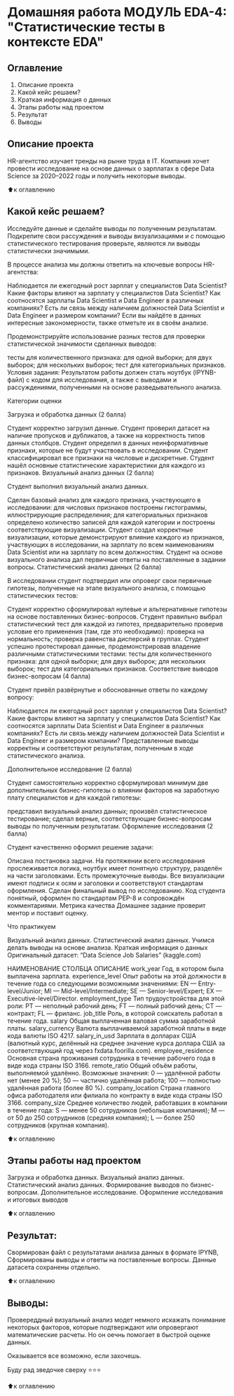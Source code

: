 # Домашняя работа МОДУЛЬ EDA-4: "Статистические тесты в контексте EDA"
## Оглавление
1. Описание проекта
2. Какой кейс решаем?
3. Краткая информация о данных
4. Этапы работы над проектом
5. Результат
6. Выводы

## Описание проекта
HR-агентство изучает тренды на рынке труда в IT. Компания хочет провести исследование на основе данных о зарплатах в сфере Data Science за 2020–2022 годы и получить некоторые выводы.

⬆️к оглавлению

## Какой кейс решаем?
Исследуйте данные и сделайте выводы по полученным результатам. Подкрепите свои рассуждения и выводы визуализациями и с помощью статистического тестирования проверьте, являются ли выводы статистически значимыми.

В процессе анализа мы должны ответить на ключевые вопросы HR-агентства:

Наблюдается ли ежегодный рост зарплат у специалистов Data Scientist?
Какие факторы влияют на зарплату у специалистов Data Scientist?
Как соотносятся зарплаты Data Scientist и Data Engineer в различных компаниях?
Есть ли связь между наличием должностей Data Scientist и Data Engineer и размером компании?
Если вы найдёте в данных интересные закономерности, также отметьте их в своём анализе.

Продемонстрируйте использование разных тестов для проверки статистической значимости сделанных выводов:

тесты для количественного признака:
для одной выборки;
для двух выборок;
для нескольких выборок;
тест для категориальных признаков.
Условия задания:
Результатом работы должен стать ноутбук (IPYNB-файл) с кодом для исследования, а также с выводами и рассуждениями, полученными на основе разведывательного анализа.

Категории оценки

Загрузка и обработка данных (2 балла)

Студент корректно загрузил данные.
Студент проверил датасет на наличие пропусков и дубликатов, а также на корректность типов данных столбцов.
Студент определил в данных неинформативные признаки, которые не будут участвовать в исследовании.
Студент классифицировал все признаки на числовые и дискретные.
Студент нашёл основные статистические характеристики для каждого из признаков.
Визуальный анализ данных (2 балла)

Студент выполнил визуальный анализ данных.

Сделан базовый анализ для каждого признака, участвующего в исследовании:
для числовых признаков построены гистограммы, иллюстрирующие распределения;
для категориальных признаков определено количество записей для каждой категории и построены соответствующие визуализации.
Студент создал корректные визуализации, которые демонстрируют влияние каждого из признаков, участвующих в исследовании, на зарплату по всем наименованиям Data Scientist или на зарплату по всем должностям.
Студент на основе визуального анализа дал первичные ответы на поставленные в задании вопросы.
Статистический анализ данных (2 балла)

В исследовании студент подтвердил или опроверг свои первичные гипотезы, полученные на этапе визуального анализа, с помощью статистических тестов:

Студент корректно сформулировал нулевые и альтернативные гипотезы на основе поставленных бизнес-вопросов.
Студент правильно выбрал статистический тест для каждой из гипотез, предварительно проверив условие его применения (там, где это необходимо):
проверка на нормальность;
проверка равенства дисперсий в группах.
Студент успешно протестировал данные, продемонстрировав владение различными статистическими тестами:
тесты для количественного признака:
для одной выборки;
для двух выборок;
для нескольких выборок;
тест для категориальных признаков.
Соответствие выводов бизнес-вопросам (4 балла)

Студент привёл развёрнутые и обоснованные ответы по каждому вопросу:

Наблюдается ли ежегодный рост зарплат у специалистов Data Scientist?
Какие факторы влияют на зарплату у специалистов Data Scientist?
Как соотносятся зарплаты Data Scientist и Data Engineer в различных компаниях?
Есть ли связь между наличием должностей Data Scientist и Data Engineer и размером компании?
Представленные выводы корректны и соответствуют результатам, полученным в ходе статистического анализа.

Дополнительное исследование (2 балла)

Студент самостоятельно корректно сформулировал минимум две дополнительных бизнес-гипотезы о влиянии факторов на заработную плату специалистов и для каждой гипотезы:

представил визуальный анализ данных;
произвёл статистическое тестирование;
сделал верные, соответствующие бизнес-вопросам выводы по полученным результатам.
Оформление исследования (2 балла)

Студент качественно оформил решение задачи:

Описана постановка задачи.
На протяжении всего исследования прослеживается логика, ноутбук имеет понятную структуру, разделён на части заголовками.
Есть промежуточные выводы.
Все визуализации имеют подписи к осям и заголовки и соответствуют стандартам оформления.
Сделан финальный вывод по исследованию.
Код студента понятный, оформлен по стандартам PEP-8 и сопровождён комментариями.
Метрика качества
Домашнее задание проверит ментор и поставит оценку.

Что практикуем

Визуальный анализ данных.
Статистический анализ данных.
Учимся делать выводы на основе анализа.
Краткая информация о данных
Оригинальный датасет: “Data Science Job Salaries” (kaggle.com)

НАИМЕНОВАНИЕ СТОЛБЦА	ОПИСАНИЕ
work_year	Год, в котором была выплачена зарплата.
experience_level	Опыт работы на этой должности в течение года со следующими возможными значениями:
EN — Entry-level/Junior;
MI — Mid-level/Intermediate;
SE — Senior-level/Expert;
EX — Executive-level/Director.
employment_type	Тип трудоустройства для этой роли:
PT — неполный рабочий день;
FT — полный рабочий день;
CT — контракт;
FL — фриланс.
job_title	Роль, в которой соискатель работал в течение года.
salary	Общая выплаченная валовая сумма заработной платы.
salary_currency	Валюта выплачиваемой заработной платы в виде кода валюты ISO 4217.
salary_in_usd	Зарплата в долларах США (валютный курс, делённый на среднее значение курса доллара США за соответствующий год через fxdata.foorilla.com).
employee_residence	Основная страна проживания сотрудника в течение рабочего года в виде кода страны ISO 3166.
remote_ratio	Общий объём работы, выполняемой удалённо. Возможные значения:
0 — удалённой работы нет (менее 20 %);
50 — частично удалённая работа;
100 — полностью удалённая работа (более 80 %).
company_location	Страна главного офиса работодателя или филиала по контракту в виде кода страны ISO 3166.
company_size	Среднее количество людей, работавших в компании в течение года:
S — менее 50 сотрудников (небольшая компания);
M — от 50 до 250 сотрудников (средняя компания);
L — более 250 сотрудников (крупная компания).

⬆️к оглавлению

## Этапы работы над проектом
Загрузка и обработка данных.
Визуальный анализ данных.
Статистический анализ данных.
Формирование выводов по бизнес-вопросам.
Дополнительное исследование.
Оформление исследования и итоговых выводов

⬆️к оглавлению

## Результат:
Свормирован файл с результатами анализа данных в формате IPYNB,
Сформированы выводы и ответы на поставленные вопросы.
Данные датасета сохранены отдельно.

⬆️к оглавлению

## Выводы:
Провереддный визуальный анализ модет немного искажать понимание некоторых факторов, которые подтверждают или опровергают математические расчеты. Но он оечнь помогает в быстрой оценке данных.

Оказывается все возможно, если захочешь.

Буду рад зведочке сверху ⭐️⭐️⭐️

⬆️к оглавлению